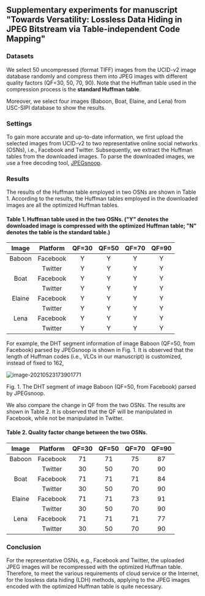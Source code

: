 ## Supplementary experiments for manuscript "Towards Versatility: Lossless Data Hiding in JPEG Bitstream via Table-independent Code Mapping"

### Datasets

We select 50 uncompressed (format TIFF) images from the UCID-v2 image database randomly and compress them into JPEG images with different quality factors (QF=30, 50, 70, 90). Note that the Huffman table used in the compression process is the **standard Huffman table**.

Moreover, we select four images (Baboon, Boat, Elaine, and Lena) from USC-SIPI database to show the results.

### Settings

To gain more accurate and up-to-date information, we first upload the selected images from UCID-v2 to two representative online social networks (OSNs), i.e., Facebook and Twitter.  Subsequently, we extract the Huffman tables from the downloaded images. To parse the downloaded images, we use a free decoding tool, [JPEGsnoop](https://www.impulseadventure.com/photo/jpeg-snoop.html). 

### Results

The results of the Huffman table employed in two OSNs are shown in Table 1. According to the results, the Huffman tables employed in the downloaded images are all the optimized Huffman tables.

#### Table 1. Huffman table used in the two OSNs. ("Y" denotes the downloaded image is compressed with the optimized Huffman table; "N" denotes the table is the standard table.)

| Image  | Platform | QF=30 | QF=50 | QF=70 | QF=90 |
| :----: | :------: | :---: | :---: | :---: | :---: |
| Baboon | Facebook |   Y   |   Y   |   Y   |   Y   |
|        | Twitter  |   Y   |   Y   |   Y   |   Y   |
|  Boat  | Facebook |   Y   |   Y   |   Y   |   Y   |
|        | Twitter  |   Y   |   Y   |   Y   |   Y   |
| Elaine | Facebook |   Y   |   Y   |   Y   |   Y   |
|        | Twitter  |   Y   |   Y   |   Y   |   Y   |
|  Lena  | Facebook |   Y   |   Y   |   Y   |   Y   |
|        | Twitter  |   Y   |   Y   |   Y   |   Y   |

For example, the DHT segment information of image Baboon (QF=50, from Facebook) parsed by JPEGsnoop is shown in Fig. 1. It is observed that the length of Huffman codes (i.e., VLCs in our manuscript) is customized, instead of fixed to 162, 

![image-20210523173901771](https://i.loli.net/2021/05/23/KJY25ReSdAMtqbG.png)

Fig. 1. The DHT segment of image Baboon (QF=50, from Facebook) parsed by JPEGsnoop.

We also compare the change in QF from the two OSNs. The results are shown in Table 2. It is observed that the QF will be manipulated in Facebook, while not be manipulated in Twitter.  

#### Table 2. Quality factor change between the two OSNs.

| Image  | Platform | QF=30 | QF=50 | QF=70 | QF=90 |
| :----: | :------: | :---: | :---: | :---: | :---: |
| Baboon | Facebook |  71   |  71   |  75   |  87   |
|        | Twitter  |  30   |  50   |  70   |  90   |
|  Boat  | Facebook |  71   |  71   |  71   |  84   |
|        | Twitter  |  30   |  50   |  70   |  90   |
| Elaine | Facebook |  71   |  71   |  73   |  91   |
|        | Twitter  |  30   |  50   |  70   |  90   |
|  Lena  | Facebook |  71   |  71   |  71   |  77   |
|        | Twitter  |  30   |  50   |  70   |  90   |

### Conclusion

For the representative OSNs, e.g., Facebook and Twitter, the uploaded JPEG images will be recompressed with the optimized Huffman table. Therefore, to meet the various requirements of cloud service or the Internet, for the lossless data hiding (LDH) methods, applying to the JPEG images encoded with the optimized Huffman table is quite necessary.


